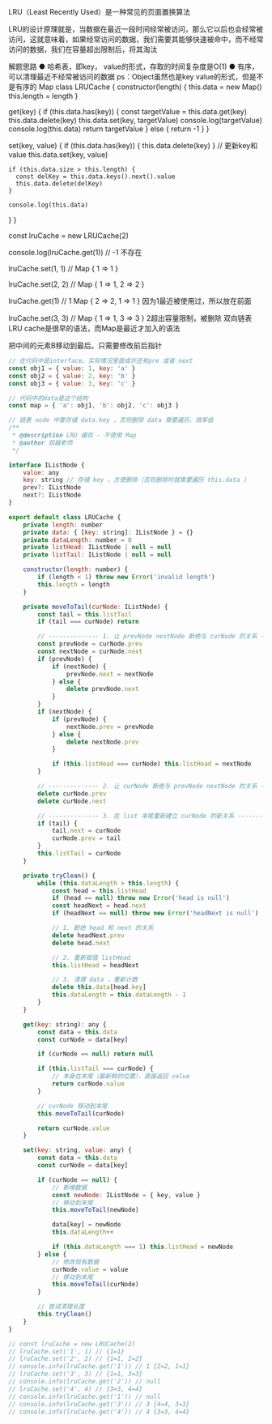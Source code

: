LRU（Least Recently Used）是一种常见的页面置换算法

LRU的设计原理就是，当数据在最近一段时间经常被访问，那么它以后也会经常被访问，这就意味着，如果经常访问的数据，我们需要其能够快速被命中，而不经常访问的数据，我们在容量超出限制后，将其淘汰

解题思路
● 哈希表，即key， value的形式，存取的时间复杂度是O(1)
● 有序，可以清理最近不经常被访问的数据
ps：Object虽然也是key value的形式，但是不是有序的
Map
class LRUCache {
  constructor(length) {
    this.data = new Map()
    this.length = length
  }

  get(key) {
    if (this.data.has(key)) {
      const targetValue = this.data.get(key)
      this.data.delete(key)
      this.data.set(key, targetValue)
      console.log(targetValue)
      console.log(this.data)
      return targetValue
    } else {
      return -1
    }
  }

  set(key, value) {
    if (this.data.has(key)) {
      this.data.delete(key)
    }
    // 更新key和value
    this.data.set(key, value)

    if (this.data.size > this.length) {
      const delKey = this.data.keys().next().value
      this.data.delete(delKey)
    }

    console.log(this.data)
  }
}

const lruCache = new LRUCache(2)

console.log(lruCache.get(1)) // -1 不存在

lruCache.set(1, 1) // Map { 1 => 1 }

lruCache.set(2, 2) // Map { 1 => 1, 2 => 2 }

lruCache.get(1) // 1 Map { 2 => 2, 1 => 1 } 因为1最近被使用过，所以放在前面

lruCache.set(3, 3) // Map { 1 => 1, 3 => 3 } 2超出容量限制，被删除
双向链表
LRU cache是很早的语法，而Map是最近才加入的语法



把中间的元素B移动到最后。只需要修改前后指针


```js
// 在代码中是interface。实际情况里面或许还有pre 或者 next
const obj1 = { value: 1, key: 'a' }
const obj2 = { value: 2, key: 'b' }
const obj3 = { value: 3, key: 'c' }

// 代码中的data是这个结构
const map = { 'a': obj1, 'b': obj2, 'c': obj3 }

// 链表 node 中要存储 data.key ，否则删除 data 需要遍历、效率低
/**
 * @description LRU 缓存 - 不使用 Map
 * @author 双越老师
 */

interface IListNode {
    value: any
    key: string // 存储 key ，方便删除（否则删除时就需要遍历 this.data )
    prev?: IListNode
    next?: IListNode
}

export default class LRUCache {
    private length: number
    private data: { [key: string]: IListNode } = {}
    private dataLength: number = 0
    private listHead: IListNode | null = null
    private listTail: IListNode | null = null

    constructor(length: number) {
        if (length < 1) throw new Error('invalid length')
        this.length = length
    }

    private moveToTail(curNode: IListNode) {
        const tail = this.listTail
        if (tail === curNode) return

        // -------------- 1. 让 prevNode nextNode 断绝与 curNode 的关系 --------------
        const prevNode = curNode.prev
        const nextNode = curNode.next
        if (prevNode) {
            if (nextNode) {
                prevNode.next = nextNode
            } else {
                delete prevNode.next
            }
        }
        if (nextNode) {
            if (prevNode) {
                nextNode.prev = prevNode
            } else {
                delete nextNode.prev
            }

            if (this.listHead === curNode) this.listHead = nextNode
        }

        // -------------- 2. 让 curNode 断绝与 prevNode nextNode 的关系 --------------
        delete curNode.prev
        delete curNode.next

        // -------------- 3. 在 list 末尾重新建立 curNode 的新关系 --------------
        if (tail) {
            tail.next = curNode
            curNode.prev = tail
        }
        this.listTail = curNode
    }

    private tryClean() {
        while (this.dataLength > this.length) {
            const head = this.listHead
            if (head == null) throw new Error('head is null')
            const headNext = head.next
            if (headNext == null) throw new Error('headNext is null')

            // 1. 断绝 head 和 next 的关系
            delete headNext.prev
            delete head.next

            // 2. 重新赋值 listHead
            this.listHead = headNext

            // 3. 清理 data ，重新计数
            delete this.data[head.key]
            this.dataLength = this.dataLength - 1
        }
    }

    get(key: string): any {
        const data = this.data
        const curNode = data[key]

        if (curNode == null) return null

        if (this.listTail === curNode) {
            // 本身在末尾（最新鲜的位置），直接返回 value
            return curNode.value
        }

        // curNode 移动到末尾
        this.moveToTail(curNode)

        return curNode.value
    }

    set(key: string, value: any) {
        const data = this.data
        const curNode = data[key]

        if (curNode == null) {
            // 新增数据
            const newNode: IListNode = { key, value }
            // 移动到末尾
            this.moveToTail(newNode)

            data[key] = newNode
            this.dataLength++

            if (this.dataLength === 1) this.listHead = newNode
        } else {
            // 修改现有数据
            curNode.value = value
            // 移动到末尾
            this.moveToTail(curNode)
        }

        // 尝试清理长度
        this.tryClean()
    }
}

// const lruCache = new LRUCache(2)
// lruCache.set('1', 1) // {1=1}
// lruCache.set('2', 2) // {1=1, 2=2}
// console.info(lruCache.get('1')) // 1 {2=2, 1=1}
// lruCache.set('3', 3) // {1=1, 3=3}
// console.info(lruCache.get('2')) // null
// lruCache.set('4', 4) // {3=3, 4=4}
// console.info(lruCache.get('1')) // null
// console.info(lruCache.get('3')) // 3 {4=4, 3=3}
// console.info(lruCache.get('4')) // 4 {3=3, 4=4}

```

